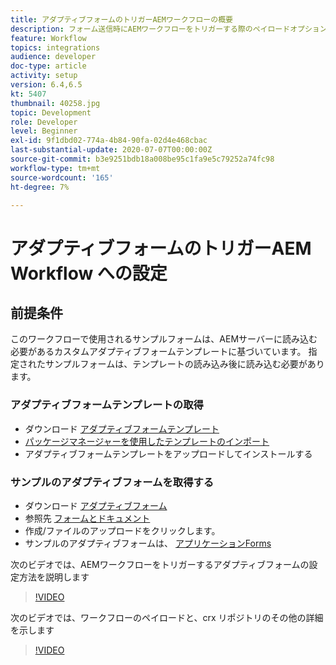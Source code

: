```yaml
---
title: アダプティブフォームのトリガーAEMワークフローの概要
description: フォーム送信時にAEMワークフローをトリガーする際のペイロードオプションの設定
feature: Workflow
topics: integrations
audience: developer
doc-type: article
activity: setup
version: 6.4,6.5
kt: 5407
thumbnail: 40258.jpg
topic: Development
role: Developer
level: Beginner
exl-id: 9f1dbd02-774a-4b84-90fa-02d4e468cbac
last-substantial-update: 2020-07-07T00:00:00Z
source-git-commit: b3e9251bdb18a008be95c1fa9e5c79252a74fc98
workflow-type: tm+mt
source-wordcount: '165'
ht-degree: 7%

---
```


# アダプティブフォームのトリガーAEM Workflow への設定

## 前提条件

このワークフローで使用されるサンプルフォームは、AEMサーバーに読み込む必要があるカスタムアダプティブフォームテンプレートに基づいています。 指定されたサンプルフォームは、テンプレートの読み込み後に読み込む必要があります。

### アダプティブフォームテンプレートの取得

* ダウンロード [アダプティブフォームテンプレート](assets/af-form-template.zip)
* [パッケージマネージャーを使用したテンプレートのインポート](http://localhost:4502/crx/packmgr/index.jsp)
* アダプティブフォームテンプレートをアップロードしてインストールする

### サンプルのアダプティブフォームを取得する

* ダウンロード [アダプティブフォーム](assets/peak-application-form.zip)
* 参照先 [フォームとドキュメント](http://localhost:4502/aem/forms.html/content/dam/formsanddocuments)
* 作成/ファイルのアップロードをクリックします。
* サンプルのアダプティブフォームは、 [アプリケーションForms](http://localhost:4502/aem/forms.html/content/dam/formsanddocuments/applicationforms)

次のビデオでは、AEMワークフローをトリガーするアダプティブフォームの設定方法を説明します
>[!VIDEO](https://video.tv.adobe.com/v/40258?quality=12&learn=on)

次のビデオでは、ワークフローのペイロードと、crx リポジトリのその他の詳細を示します

>[!VIDEO](https://video.tv.adobe.com/v/40259?quality=12&learn=on)

